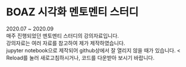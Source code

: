 # BOAZ 시각화 멘토멘티 스터디 
2020.07 ~ 2020.09 <br>
매주 진행되었던 멘토멘티 스터디의 강의자료입니다. <br>
강의자료는 여러 자료를 참고하여 제가 제작하였습니다.  <br>
jupyter notebook으로 제작되어 github상에서 잘 열리지 않을 때가 있습니다. <
Reload를 눌러 새로고침하시거나, 코드를 다운받아 보시기 바랍니다. 
